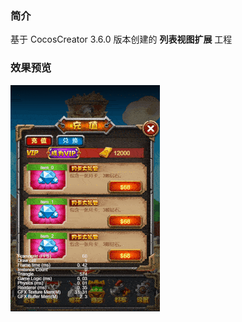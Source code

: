 ### 简介
基于 CocosCreator 3.6.0 版本创建的 **列表视图扩展** 工程

### 效果预览
![image](../../../gif/202203/2022032003.gif)
